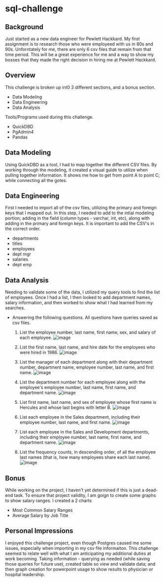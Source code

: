 # sql-challenge

## Background
Just started as a new data engineer for Pewlett Hackkard.  My first assignment is to research those who were employeed with us in 80s and 90s.
Unforntately for me, there are only 6 csv files that remain from that time period.
This will be a great experience for me and a way to show my bosses that they made the right decision in hiring me at Pewlett Hackkard.

## Overview
This challenge is broken up int0 3 different sections, and a bonus section. 
- Data Modeling
- Data Engineering
- Data Analysis

Tools/Programs used during this challenge.
- QuickDBD
- PgAdmin4
- Pandas

## Data Modeling
Using QuickDBD as a tool, I had to map together the different CSV files. By working through the modeling, it created a visual guide to utilize
when pulling together information. It shows me how to get from point A to point C; while connecting all the gotes.

## Data Engineering
First I needed to import all of the csv files, utilizing the primary and foreign keys that I mapped out. In this step, I needed to add to the intial modeling portion; adding in the field (column types - varchar, int, etc), along with adding in the primary and foreign keys. It is important to add the CSV's in the correct order.
- departments
- titles
- employees
- dept mgr
- salaries
- dept emp

## Data Analysis
Needing to validate some of the data, I utilized my query tools to find the list of employees.  Once I had a list, I then looked to add department names, salary information, and then worked to show what I had learned from my searches.

- Answering the following questions. All questions have queries saved as csv files.

    1. List the employee number, last name, first name, sex, and salary of each employee.
       ![image](https://user-images.githubusercontent.com/113635771/204161655-72bf183c-bf3b-47f0-940b-d070ddf3c0a4.png)

    2. List the first name, last name, and hire date for the employees who were hired in 1986.
        ![image](https://user-images.githubusercontent.com/113635771/204161574-b753bb8a-1877-4e2b-9eac-8033f102215b.png)  
    
    3. List the manager of each department along with their department number, department name, employee number, last name, and first name.
        ![image](https://user-images.githubusercontent.com/113635771/204161681-876267a5-4058-4ff8-8b45-57505623ff97.png)

    4. List the department number for each employee along with the employee's employee number, last name, first name, and department name. 
        ![image](https://user-images.githubusercontent.com/113635771/204161696-bb800f90-b885-4f83-8f2d-63890940b89b.png)
 
    5. List first name, last name, and sex of employee whose first name is Hercules and whose last begins with letter B.
        ![image](https://user-images.githubusercontent.com/113635771/204161711-f3ca0547-eb7c-45dc-8850-c345fd9d5ae1.png)
    
    6. List each employee in the Sales department, including their employee number, last name, and first name. 
        ![image](https://user-images.githubusercontent.com/113635771/204161725-a4b70496-c502-4fdb-9387-6d9aa27d88d2.png)

    7. List each employee in the Sales and Development departments, including their employee number, last name, first name, and department name.
        ![image](https://user-images.githubusercontent.com/113635771/204161746-c4bed4b0-e987-4b67-ac90-3271ace19f74.png)

    8. List the frequency counts, in descending order, of all the employee last names (that is, how many employees share each last name).
        ![image](https://user-images.githubusercontent.com/113635771/204161754-72c3d0a1-a3c1-4fcd-9943-ddc74ef893e0.png)


## Bonus
While working on the project, I haven't yet determined if this is just a dead-end task.  To ensure that project validity, I am goign to create some graphs to show salary ranges. I created a 2 charts
- Most Common Salary Ranges
- Average Salary by Job Title

## Personal Impressions
I enjoyed this challenge project, even though Postgres caused me some issues, especially when importing in my csv file informaiton. This challenge seemed to relate well with what I am anticipating my additional duties at work becoming.  Taking information - querying as needed (while saving those queries for future use), created table so view and validate data; and then graph creation for powerpoint usage to show results to physician or hospital leadership. 

